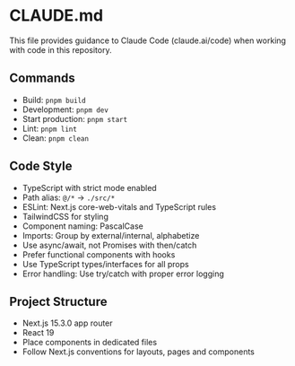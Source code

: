 # CLAUDE.md

This file provides guidance to Claude Code (claude.ai/code) when working with code in this repository.

## Commands

- Build: `pnpm build`
- Development: `pnpm dev`
- Start production: `pnpm start`
- Lint: `pnpm lint`
- Clean: `pnpm clean`

## Code Style

- TypeScript with strict mode enabled
- Path alias: `@/*` → `./src/*`
- ESLint: Next.js core-web-vitals and TypeScript rules
- TailwindCSS for styling
- Component naming: PascalCase
- Imports: Group by external/internal, alphabetize
- Use async/await, not Promises with then/catch
- Prefer functional components with hooks
- Use TypeScript types/interfaces for all props
- Error handling: Use try/catch with proper error logging

## Project Structure

- Next.js 15.3.0 app router
- React 19
- Place components in dedicated files
- Follow Next.js conventions for layouts, pages and components
